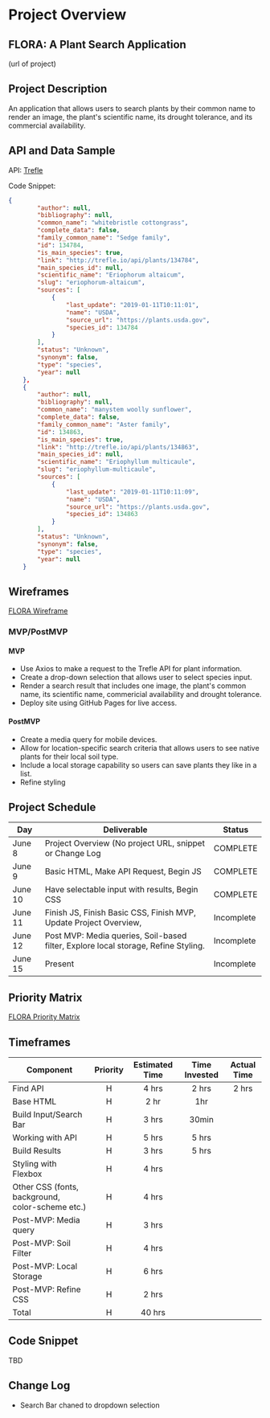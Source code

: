 # Project Overview

## FLORA: A Plant Search Application

(url of project)

## Project Description

An application that allows users to search plants by their common name to render an image, the plant's scientific name, its drought tolerance, and its commercial availability.

## API and Data Sample

API: 
[Trefle](https://trefle.io/)

Code Snippet:

```json
{
        "author": null,
        "bibliography": null,
        "common_name": "whitebristle cottongrass",
        "complete_data": false,
        "family_common_name": "Sedge family",
        "id": 134784,
        "is_main_species": true,
        "link": "http://trefle.io/api/plants/134784",
        "main_species_id": null,
        "scientific_name": "Eriophorum altaicum",
        "slug": "eriophorum-altaicum",
        "sources": [
            {
                "last_update": "2019-01-11T10:11:01",
                "name": "USDA",
                "source_url": "https://plants.usda.gov",
                "species_id": 134784
            }
        ],
        "status": "Unknown",
        "synonym": false,
        "type": "species",
        "year": null
    },
    {
        "author": null,
        "bibliography": null,
        "common_name": "manystem woolly sunflower",
        "complete_data": false,
        "family_common_name": "Aster family",
        "id": 134863,
        "is_main_species": true,
        "link": "http://trefle.io/api/plants/134863",
        "main_species_id": null,
        "scientific_name": "Eriophyllum multicaule",
        "slug": "eriophyllum-multicaule",
        "sources": [
            {
                "last_update": "2019-01-11T10:11:09",
                "name": "USDA",
                "source_url": "https://plants.usda.gov",
                "species_id": 134863
            }
        ],
        "status": "Unknown",
        "synonym": false,
        "type": "species",
        "year": null
    }
```

## Wireframes
[FLORA Wireframe](https://wireframe.cc/VQ6qlH)

### MVP/PostMVP
#### MVP 

- Use Axios to make a request to the Trefle API for plant information. 
- Create a drop-down selection that allows user to select species input.
- Render a search result that includes one image, the plant's common name, its scientific name, commericial availability and drought tolerance. 
- Deploy site using GitHub Pages for live access. 

#### PostMVP  
- Create a media query for mobile devices. 
- Allow for location-specific search criteria that allows users to see native plants for their local soil type. 
- Include a local storage capability so users can save plants they like in a list.
- Refine styling


## Project Schedule

|  Day | Deliverable | Status
|---|---| ---|
|June 8| Project Overview (No project URL, snippet or Change Log | COMPLETE
|June 9| Basic HTML, Make API Request, Begin JS | COMPLETE
|June 10| Have selectable input with results, Begin CSS | COMPLETE
|June 11| Finish JS, Finish Basic CSS, Finish MVP, Update Project Overview,  | Incomplete
|June 12| Post MVP: Media queries, Soil-based filter, Explore local storage, Refine Styling.| Incomplete
|June 15| Present | Incomplete

## Priority Matrix

[FLORA Priority Matrix](https://app.conceptboard.com/board/ug3x-zmum-c2md-ibp1-conb)

## Timeframes

| Component | Priority | Estimated Time | Time Invested | Actual Time |
| --- | :---: |  :---: | :---: | :---: |
| Find API | H | 4 hrs | 2 hrs | 2 hrs|
| Base HTML | H | 2 hr | 1hr | |
| Build Input/Search Bar | H | 3 hrs| 30min | |
| Working with API | H | 5 hrs | 5 hrs | |
| Build Results | H | 3 hrs | 5 hrs | |
| Styling with Flexbox | H | 4 hrs | | |
| Other CSS (fonts, background, color-scheme etc.) | H | 4 hrs | | |
| Post-MVP: Media query | H | 3 hrs | | |
| Post-MVP: Soil Filter | H | 4 hrs | | |
| Post-MVP: Local Storage | H | 6 hrs | | |
| Post-MVP: Refine CSS | H | 2 hrs| | | |
| Total | H | 40 hrs| | |

## Code Snippet

TBD

## Change Log

- Search Bar chaned to dropdown selection
